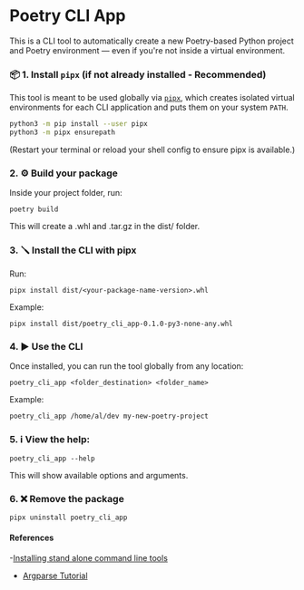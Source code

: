 # Poetry CLI App

This is a CLI tool to automatically create a new Poetry-based Python project and Poetry environment — even if you're not inside a virtual environment.

### 📦 1. Install `pipx` (if not already installed - Recommended)

This tool is meant to be used globally via [`pipx`](https://packaging.python.org/en/latest/guides/installing-stand-alone-command-line-tools/), which creates isolated virtual environments for each CLI application and puts them on your system `PATH`.

```bash
python3 -m pip install --user pipx
python3 -m pipx ensurepath
```

(Restart your terminal or reload your shell config to ensure pipx is available.)

### 2. ⚙️ Build your package

Inside your project folder, run:

```
poetry build
```

This will create a .whl and .tar.gz in the dist/ folder.

### 3. 🪛 Install the CLI with pipx

Run:
```
pipx install dist/<your-package-name-version>.whl
```

Example:
```
pipx install dist/poetry_cli_app-0.1.0-py3-none-any.whl
```

### 4. ▶️ Use the CLI
Once installed, you can run the tool globally from any location:

```
poetry_cli_app <folder_destination> <folder_name>
```

Example:
```
poetry_cli_app /home/al/dev my-new-poetry-project
```

### 5. ℹ️ View the help:

```
poetry_cli_app --help
```

This will show available options and arguments.

### 6. ❌ Remove the package

```
pipx uninstall poetry_cli_app
```


#### References
 -[Installing stand alone command line tools](https://packaging.python.org/en/latest/guides/installing-stand-alone-command-line-tools/)
 - [Argparse Tutorial](https://docs.python.org/3/howto/argparse.html)